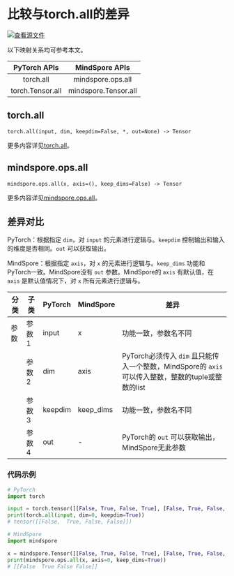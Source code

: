 # 比较与torch.all的差异

[![查看源文件](https://mindspore-website.obs.cn-north-4.myhuaweicloud.com/website-images/r2.3.q1/resource/_static/logo_source.svg)](https://gitee.com/mindspore/docs/blob/r2.3.q1/docs/mindspore/source_zh_cn/note/api_mapping/pytorch_diff/all.md)

以下映射关系均可参考本文。

|     PyTorch APIs      |      MindSpore APIs       |
| :-------------------: | :-----------------------: |
|    torch.all     |  mindspore.ops.all   |
|   torch.Tensor.all    |   mindspore.Tensor.all    |

## torch.all

```text
torch.all(input, dim, keepdim=False, *, out=None) -> Tensor
```

更多内容详见[torch.all](https://pytorch.org/docs/1.8.1/generated/torch.all.html#torch.all)。

## mindspore.ops.all

```text
mindspore.ops.all(x, axis=(), keep_dims=False) -> Tensor
```

更多内容详见[mindspore.ops.all](https://mindspore.cn/docs/zh-CN/r2.3.0rc1/api_python/ops/mindspore.ops.all.html)。

## 差异对比

PyTorch：根据指定 `dim`，对 `input` 的元素进行逻辑与。`keepdim` 控制输出和输入的维度是否相同。`out` 可以获取输出。

MindSpore：根据指定 `axis`，对 `x` 的元素进行逻辑与。`keep_dims` 功能和PyTorch一致。MindSpore没有 `out` 参数。MindSpore的 `axis` 有默认值，在 `axis` 是默认值情况下，对 `x` 所有元素进行逻辑与。

| 分类 | 子类  | PyTorch | MindSpore | 差异                                    |
| ---- | ----- | ------- | --------- | --------------------------------------- |
| 参数 | 参数1 | input   | x         | 功能一致，参数名不同                    |
|      | 参数2 | dim   | axis      | PyTorch必须传入 `dim` 且只能传入一个整数，MindSpore的 `axis` 可以传入整数，整数的tuple或整数的list |
|      | 参数3 | keepdim   | keep_dims | 功能一致，参数名不同 |
|      | 参数4 | out   | -         | PyTorch的 `out` 可以获取输出，MindSpore无此参数 |

### 代码示例

```python
# PyTorch
import torch

input = torch.tensor([[False, True, False, True], [False, True, False, False]])
print(torch.all(input, dim=0, keepdim=True))
# tensor([[False,  True, False, False]])

# MindSpore
import mindspore

x = mindspore.Tensor([[False, True, False, True], [False, True, False, False]])
print(mindspore.ops.all(x, axis=0, keep_dims=True))
# [[False  True False False]]
```

